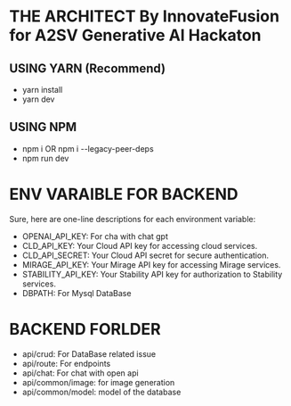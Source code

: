 # THE ARCHITECT By InnovateFusion for A2SV Generative AI Hackaton 


## USING YARN (Recommend)

- yarn install
- yarn dev

## USING NPM

- npm i OR npm i --legacy-peer-deps
- npm run dev

# ENV VARAIBLE FOR BACKEND

Sure, here are one-line descriptions for each environment variable:
- OPENAI_API_KEY: For cha with chat gpt
- CLD_API_KEY: Your Cloud API key for accessing cloud services.
- CLD_API_SECRET: Your Cloud API secret for secure authentication.
- MIRAGE_API_KEY: Your Mirage API key for accessing Mirage services.
- STABILITY_API_KEY: Your Stability API key for authorization to Stability services.
- DBPATH: For Mysql DataBase

# BACKEND FORLDER
- api/crud: For DataBase related issue
- api/route: For endpoints
- api/chat: For chat with open api
- api/common/image: for image generation
- api/common/model: model of the database
  

